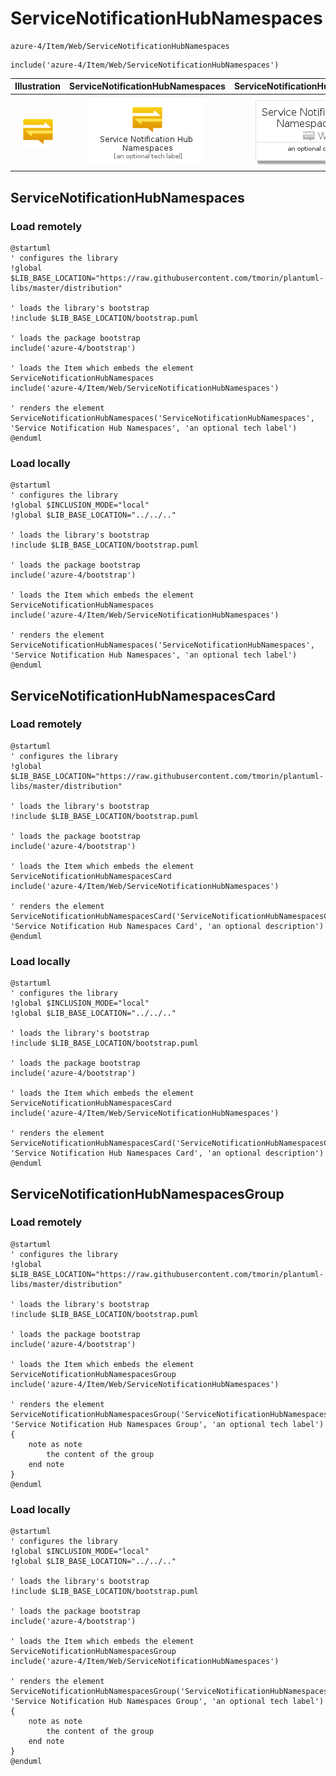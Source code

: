 # ServiceNotificationHubNamespaces


```text
azure-4/Item/Web/ServiceNotificationHubNamespaces
```

```text
include('azure-4/Item/Web/ServiceNotificationHubNamespaces')
```



| Illustration | ServiceNotificationHubNamespaces | ServiceNotificationHubNamespacesCard | ServiceNotificationHubNamespacesGroup |
| :---: | :---: | :---: | :---: |
| ![illustration for Illustration](../../../azure-4/Item/Web/ServiceNotificationHubNamespaces.png) | ![illustration for ServiceNotificationHubNamespaces](../../../azure-4/Item/Web/ServiceNotificationHubNamespaces.Local.png) | ![illustration for ServiceNotificationHubNamespacesCard](../../../azure-4/Item/Web/ServiceNotificationHubNamespacesCard.Local.png) | ![illustration for ServiceNotificationHubNamespacesGroup](../../../azure-4/Item/Web/ServiceNotificationHubNamespacesGroup.Local.png) |




## ServiceNotificationHubNamespaces

### Load remotely
```plantuml
@startuml
' configures the library
!global $LIB_BASE_LOCATION="https://raw.githubusercontent.com/tmorin/plantuml-libs/master/distribution"

' loads the library's bootstrap
!include $LIB_BASE_LOCATION/bootstrap.puml

' loads the package bootstrap
include('azure-4/bootstrap')

' loads the Item which embeds the element ServiceNotificationHubNamespaces
include('azure-4/Item/Web/ServiceNotificationHubNamespaces')

' renders the element
ServiceNotificationHubNamespaces('ServiceNotificationHubNamespaces', 'Service Notification Hub Namespaces', 'an optional tech label')
@enduml
```

### Load locally
```plantuml
@startuml
' configures the library
!global $INCLUSION_MODE="local"
!global $LIB_BASE_LOCATION="../../.."

' loads the library's bootstrap
!include $LIB_BASE_LOCATION/bootstrap.puml

' loads the package bootstrap
include('azure-4/bootstrap')

' loads the Item which embeds the element ServiceNotificationHubNamespaces
include('azure-4/Item/Web/ServiceNotificationHubNamespaces')

' renders the element
ServiceNotificationHubNamespaces('ServiceNotificationHubNamespaces', 'Service Notification Hub Namespaces', 'an optional tech label')
@enduml
```

## ServiceNotificationHubNamespacesCard

### Load remotely
```plantuml
@startuml
' configures the library
!global $LIB_BASE_LOCATION="https://raw.githubusercontent.com/tmorin/plantuml-libs/master/distribution"

' loads the library's bootstrap
!include $LIB_BASE_LOCATION/bootstrap.puml

' loads the package bootstrap
include('azure-4/bootstrap')

' loads the Item which embeds the element ServiceNotificationHubNamespacesCard
include('azure-4/Item/Web/ServiceNotificationHubNamespaces')

' renders the element
ServiceNotificationHubNamespacesCard('ServiceNotificationHubNamespacesCard', 'Service Notification Hub Namespaces Card', 'an optional description')
@enduml
```

### Load locally
```plantuml
@startuml
' configures the library
!global $INCLUSION_MODE="local"
!global $LIB_BASE_LOCATION="../../.."

' loads the library's bootstrap
!include $LIB_BASE_LOCATION/bootstrap.puml

' loads the package bootstrap
include('azure-4/bootstrap')

' loads the Item which embeds the element ServiceNotificationHubNamespacesCard
include('azure-4/Item/Web/ServiceNotificationHubNamespaces')

' renders the element
ServiceNotificationHubNamespacesCard('ServiceNotificationHubNamespacesCard', 'Service Notification Hub Namespaces Card', 'an optional description')
@enduml
```

## ServiceNotificationHubNamespacesGroup

### Load remotely
```plantuml
@startuml
' configures the library
!global $LIB_BASE_LOCATION="https://raw.githubusercontent.com/tmorin/plantuml-libs/master/distribution"

' loads the library's bootstrap
!include $LIB_BASE_LOCATION/bootstrap.puml

' loads the package bootstrap
include('azure-4/bootstrap')

' loads the Item which embeds the element ServiceNotificationHubNamespacesGroup
include('azure-4/Item/Web/ServiceNotificationHubNamespaces')

' renders the element
ServiceNotificationHubNamespacesGroup('ServiceNotificationHubNamespacesGroup', 'Service Notification Hub Namespaces Group', 'an optional tech label') {
    note as note
        the content of the group
    end note
}
@enduml
```

### Load locally
```plantuml
@startuml
' configures the library
!global $INCLUSION_MODE="local"
!global $LIB_BASE_LOCATION="../../.."

' loads the library's bootstrap
!include $LIB_BASE_LOCATION/bootstrap.puml

' loads the package bootstrap
include('azure-4/bootstrap')

' loads the Item which embeds the element ServiceNotificationHubNamespacesGroup
include('azure-4/Item/Web/ServiceNotificationHubNamespaces')

' renders the element
ServiceNotificationHubNamespacesGroup('ServiceNotificationHubNamespacesGroup', 'Service Notification Hub Namespaces Group', 'an optional tech label') {
    note as note
        the content of the group
    end note
}
@enduml
```

